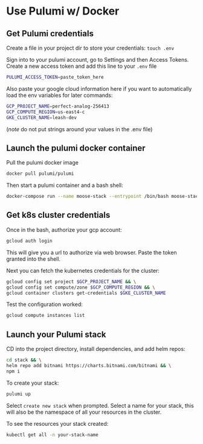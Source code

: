 # Use Pulumi w/ Docker

## Get Pulumi credentials
Create a file in your project dir to store your credentials:
`touch .env`

Sign into to your pulumi account, go to Settings and then Access Tokens.
Create a new access token and add this line to your `.env` file
```sh
PULUMI_ACCESS_TOKEN=paste_token_here
```

Also paste your google cloud information here if you want to automatically load the env variables for later commands:
```sh
GCP_PROJECT_NAME=perfect-analog-256413
GCP_COMPUTE_REGION=us-east4-c
GKE_CLUSTER_NAME=leash-dev
```

(*note* do not put strings around your values in the .env file)

## Launch the pulumi docker container

Pull the pulumi docker image
```sh
docker pull pulumi/pulumi
```


Then start a pulumi container and a bash shell:
```sh
docker-compose run --name moose-stack --entrypoint /bin/bash moose-stack
```

## Get k8s cluster credentials

Once in the bash, authorize your gcp account:
```sh
gcloud auth login
```

This will give you a url to authorize via web browser. Paste the token granted into the shell.

Next you can fetch the kubernetes credentials for the cluster:
```sh
gcloud config set project $GCP_PROJECT_NAME && \
gcloud config set compute/zone $GCP_COMPUTE_REGION && \
gcloud container clusters get-credentials $GKE_CLUSTER_NAME
```

Test the configuration worked:
```sh
gcloud compute instances list
```

## Launch your Pulumi stack

CD into the project directory, install dependencies, and add helm repos:
```sh
cd stack && \
helm repo add bitnami https://charts.bitnami.com/bitnami && \
npm i
```

To create your stack:
```sh
pulumi up
```

Select `create new stack` when prompted.
Select a name for your stack, this will also be the namespace of all your resources in the cluster.

To see the resources your stack created:
```sh
kubectl get all -n your-stack-name
```
